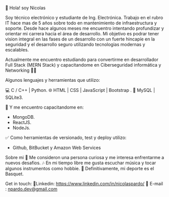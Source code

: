 👋   Hola! soy Nicolas

Soy técnico electrónico y estudiante de Ing. Electrónica.
Trabajo en el rubro IT hace mas de 5 años sobre todo en mantenimiento de infraestructura y soporte.
Desde hace algunos meses me encuentro intentando profundizar y orientar mi carrera hacia el área de desarrollo.
Mi objetivo es podrar tener vision integral en las fases de un desarrollo con un fuerte hincapíe en la seguridad y el desarrollo seguro utilizando tecnologias modernas y escalables.

Actualmente me encuentro estudiando para convertirme en desarrollador Full Stack (MERN Stack)  y capacitandome en Ciberseguridad informática y Networking 💪🏼

Algunos lenguajes y herramientas que utilizo:

💻   C / C++ | Python.
🌐   HTML | CSS | JavaScript | Bootstrap .
📂  MySQL  |  SQLite3.
 
🔭 Y me encuentro capacitandome en: 
 - MongoDB.
 - ReactJS.
 - NodeJs.
 
 ✅  Como herramientas de versionado, test y deploy utilizo:
 - Github, BitBucket y Amazon Web Services

Sobre mi
🤔   Me consideron una persona curiosa y me interesa enfrentarme a nuevos desafios.
🎶   En mi tiempo libre me gusta escuchar música y tocar algunos instrumentos como hobbie.
🏀   Definitivamente, mi deporte es el Basquet.

Get in touch:
🔹Linkedin: https://www.linkedin.com/in/nicolaspardo/
🔹 E-mail : npardo.dev@gmail.com
